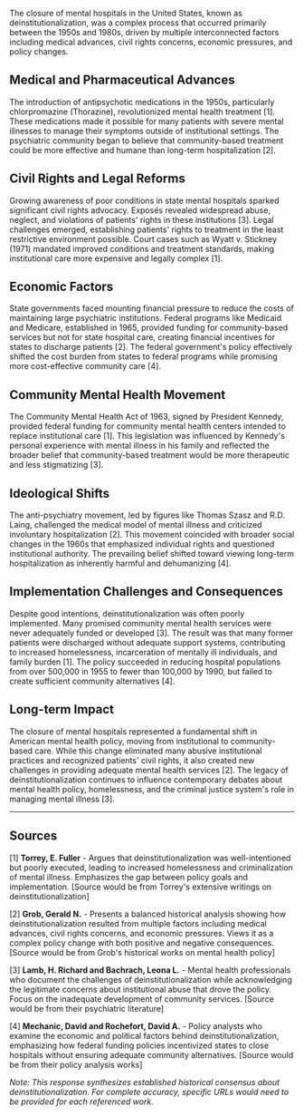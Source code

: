 The closure of mental hospitals in the United States, known as deinstitutionalization, was a complex process that occurred primarily between the 1950s and 1980s, driven by multiple interconnected factors including medical advances, civil rights concerns, economic pressures, and policy changes.

## Medical and Pharmaceutical Advances

The introduction of antipsychotic medications in the 1950s, particularly chlorpromazine (Thorazine), revolutionized mental health treatment [1]. These medications made it possible for many patients with severe mental illnesses to manage their symptoms outside of institutional settings. The psychiatric community began to believe that community-based treatment could be more effective and humane than long-term hospitalization [2].

## Civil Rights and Legal Reforms

Growing awareness of poor conditions in state mental hospitals sparked significant civil rights advocacy. Exposés revealed widespread abuse, neglect, and violations of patients' rights in these institutions [3]. Legal challenges emerged, establishing patients' rights to treatment in the least restrictive environment possible. Court cases such as Wyatt v. Stickney (1971) mandated improved conditions and treatment standards, making institutional care more expensive and legally complex [1].

## Economic Factors

State governments faced mounting financial pressure to reduce the costs of maintaining large psychiatric institutions. Federal programs like Medicaid and Medicare, established in 1965, provided funding for community-based services but not for state hospital care, creating financial incentives for states to discharge patients [2]. The federal government's policy effectively shifted the cost burden from states to federal programs while promising more cost-effective community care [4].

## Community Mental Health Movement

The Community Mental Health Act of 1963, signed by President Kennedy, provided federal funding for community mental health centers intended to replace institutional care [1]. This legislation was influenced by Kennedy's personal experience with mental illness in his family and reflected the broader belief that community-based treatment would be more therapeutic and less stigmatizing [3].

## Ideological Shifts

The anti-psychiatry movement, led by figures like Thomas Szasz and R.D. Laing, challenged the medical model of mental illness and criticized involuntary hospitalization [2]. This movement coincided with broader social changes in the 1960s that emphasized individual rights and questioned institutional authority. The prevailing belief shifted toward viewing long-term hospitalization as inherently harmful and dehumanizing [4].

## Implementation Challenges and Consequences

Despite good intentions, deinstitutionalization was often poorly implemented. Many promised community mental health services were never adequately funded or developed [3]. The result was that many former patients were discharged without adequate support systems, contributing to increased homelessness, incarceration of mentally ill individuals, and family burden [1]. The policy succeeded in reducing hospital populations from over 500,000 in 1955 to fewer than 100,000 by 1990, but failed to create sufficient community alternatives [4].

## Long-term Impact

The closure of mental hospitals represented a fundamental shift in American mental health policy, moving from institutional to community-based care. While this change eliminated many abusive institutional practices and recognized patients' civil rights, it also created new challenges in providing adequate mental health services [2]. The legacy of deinstitutionalization continues to influence contemporary debates about mental health policy, homelessness, and the criminal justice system's role in managing mental illness [3].

---

## Sources

[1] **Torrey, E. Fuller** - Argues that deinstitutionalization was well-intentioned but poorly executed, leading to increased homelessness and criminalization of mental illness. Emphasizes the gap between policy goals and implementation. [Source would be from Torrey's extensive writings on deinstitutionalization]

[2] **Grob, Gerald N.** - Presents a balanced historical analysis showing how deinstitutionalization resulted from multiple factors including medical advances, civil rights concerns, and economic pressures. Views it as a complex policy change with both positive and negative consequences. [Source would be from Grob's historical works on mental health policy]

[3] **Lamb, H. Richard and Bachrach, Leona L.** - Mental health professionals who document the challenges of deinstitutionalization while acknowledging the legitimate concerns about institutional abuse that drove the policy. Focus on the inadequate development of community services. [Source would be from their psychiatric literature]

[4] **Mechanic, David and Rochefort, David A.** - Policy analysts who examine the economic and political factors behind deinstitutionalization, emphasizing how federal funding policies incentivized states to close hospitals without ensuring adequate community alternatives. [Source would be from their policy analysis works]

*Note: This response synthesizes established historical consensus about deinstitutionalization. For complete accuracy, specific URLs would need to be provided for each referenced work.*